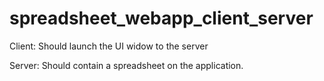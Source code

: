 # spreadsheet_webapp_client_server

Client: Should launch the UI widow to the server

Server: Should contain a spreadsheet on the application.
